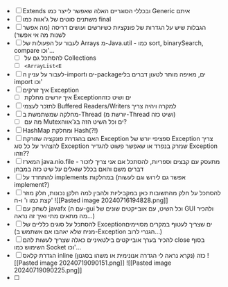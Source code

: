 - [ ] Extends ובכללי הסוגריים האלה שאפשר לייצר כמו Generic איתם
- [ ] משתנים סוטים של ג'אווה כמו final
- [ ] הגבלות שיש על הגדרות של פונקציות כשיורשים ועושים דריסה (מה אפשר לשנות מה אי אפשר)
- [ ]  לעבור על הפעולות של Arrays מ-Java.util - כמו sort, binarySearch, compare וכו'...
	- [ ] להסתכל גם על Collections
	- [ ] `<ArrayList<E`
- [ ] לעבור על עניין ה-importים ו-packageים, מאיפה מותר לטעון דברים בלי import וכו'
- [ ] איך זורקים Exception
	- [ ] איך יורשים מחלקת Exceptionים ושיט כזה
- [ ] לתזכר לעצמי Buffered Readers/Writers למקרה ויהיה צריך
- [ ] מחלקה שמשתמשת ב-Thread (יורשת מ-Thread ושיט כזה)
	- [ ] מה עם Mutexים וכל השיט הזה בג'אווה?
- [ ] HashMap ומחלקת Hash(?!)
- [ ] האם בהגדרת פונקציה שזורקת Exception ספציפי יורש של Exception צריך להצהיר על כל סוג Exception שנזרק בנפרד או שאפשר פשוט להגדיר Exception וזהו??
- [ ] המארז java.nio.file - מתעסק עם קבצים וספריות, להסתכל אם אני צריך לזכור דברים משם והאם בכלל שואלים על שיט כזה במבחן
- [ ] להתחדד על implements במחלקות (אפשר גם לירוש וגם לעשות implement?)
- [ ] להסתכל על חלק מהתשובות כאן במקביליות ולהבין למה חלקן נכונות, חלק מוזר קצת כמו ו' ו-ח'
      ![[Pasted image 20240716194828.png]]
- [ ] לשחק עם javafx (עם ה-gui וכל השיט, עם אובייקטים שונים של GUI ולהכיר מה מתאים מתי ואיך זה נראה...)
- [ ] להסתכל על סוגים כלליים של Exceptionים שצריך לעטוף במקרים מסויימים (מניח שלא יאהבו אם אשתמש ב-Exception הגנרי לרוב...)
- [ ] להכיר בערך אובייקטים בילטאיניים כאלה שצריך לעשות להם close בסוף השימוש כמו Socket וכו'...
- [ ] הגדרת קלאס inline כזה (נקרא נראה לי הגדרה אנונימית או משהו בסגנון)
      ![[Pasted image 20240719090151.png]]
      ![[Pasted image 20240719090225.png]]
- [ ] 